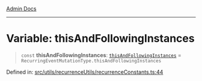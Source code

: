 [Admin Docs](/)

***

# Variable: thisAndFollowingInstances

> `const` **thisAndFollowingInstances**: [`thisAndFollowingInstances`](../../recurrenceTypes/enumerations/RecurringEventMutationType.md#thisandfollowinginstances) = `RecurringEventMutationType.thisAndFollowingInstances`

Defined in: [src/utils/recurrenceUtils/recurrenceConstants.ts:44](https://github.com/PalisadoesFoundation/talawa-admin/blob/main/src/utils/recurrenceUtils/recurrenceConstants.ts#L44)
